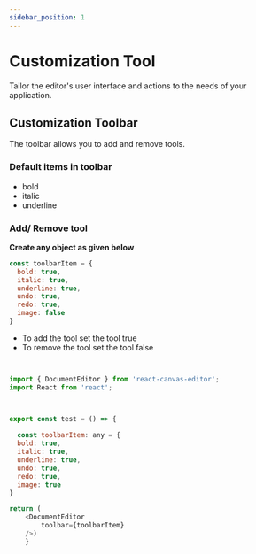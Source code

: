 ```yaml
---
sidebar_position: 1
---
```


# Customization Tool

Tailor the editor's user interface and actions to the needs of your application.

## Customization Toolbar
The toolbar allows you to add and remove tools.

### Default items in toolbar
- bold
- italic
- underline

### Add/ Remove tool

**Create any object as given below**

```javascript
const toolbarItem = {
  bold: true,
  italic: true,
  underline: true,
  undo: true,
  redo: true,
  image: false
}
```
- To add the tool set the tool true
- To remove the tool set the tool false

```javascript


import { DocumentEditor } from 'react-canvas-editor';
import React from 'react';



export const test = () => {
  
  const toolbarItem: any = {
  bold: true,
  italic: true,
  underline: true,
  undo: true,
  redo: true,
  image: true
}

return (
    <DocumentEditor 
        toolbar={toolbarItem}
    />)
    }